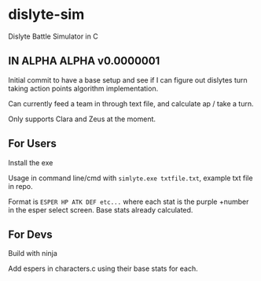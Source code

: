 # dislyte-sim
Dislyte Battle Simulator in C

## IN ALPHA ALPHA v0.0000001
Initial commit to have a base setup and see if I can figure out dislytes turn taking action points algorithm implementation.

Can currently feed a team in through text file, and calculate ap / take a turn.

Only supports Clara and Zeus at the moment.


## For Users 
Install the exe

Usage in command line/cmd with ```simlyte.exe txtfile.txt```, example txt file in repo.

Format is ```ESPER HP ATK DEF etc...``` where each stat is the purple +number in the esper select screen. Base stats already calculated.

## For Devs
Build with ninja

Add espers in characters.c using their base stats for each.
